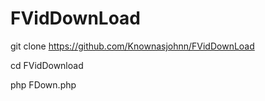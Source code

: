 # FVidDownLoad

git clone https://github.com/Knownasjohnn/FVidDownLoad

cd FVidDownload

php FDown.php
